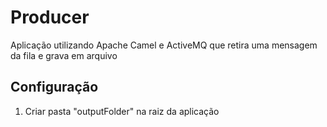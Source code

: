 # Producer

Aplicação utilizando Apache Camel e ActiveMQ que retira uma mensagem da fila e grava em arquivo

## Configuração

1. Criar pasta "outputFolder" na raiz da aplicação

